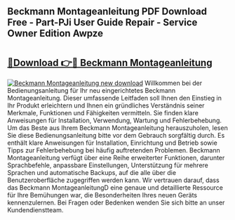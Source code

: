 ## Beckmann Montageanleitung PDF Download Free - Part-PJi User Guide Repair - Service Owner Edition Awpze

# <h2><a href="http://df78egp.blite.top/?on=Beckmann+Montageanleitung">🔗Download 👉🔴 Beckmann Montageanleitung</a></h2>

[![Beckmann Montageanleitung new download](https://i.imgur.com/lujVjoI.png)](http://df78egp.blite.top/?on=Beckmann+Montageanleitung)
Willkommen bei der Bedienungsanleitung für Ihr neu eingerichtetes Beckmann Montageanleitung. Dieser umfassende Leitfaden soll Ihnen den Einstieg in Ihr Produkt erleichtern und Ihnen ein gründliches Verständnis seiner Merkmale, Funktionen und Fähigkeiten vermitteln. Sie finden klare Anweisungen für Installation, Verwendung, Wartung und Fehlerbehebung. Um das Beste aus Ihrem Beckmann Montageanleitung herauszuholen, lesen Sie diese Bedienungsanleitung bitte vor dem Gebrauch sorgfältig durch. Es enthält klare Anweisungen für Installation, Einrichtung und Betrieb sowie Tipps zur Fehlerbehebung bei häufig auftretenden Problemen. Beckmann Montageanleitung verfügt über eine Reihe erweiterter Funktionen, darunter Sprachbefehle, anpassbare Einstellungen, Unterstützung für mehrere Sprachen und automatische Backups, auf die alle über die Benutzeroberfläche zugegriffen werden kann. Wir vertrauen darauf, dass das Beckmann MontageanleitungD eine genaue und detaillierte Ressource für Ihre Bemühungen war, die Besonderheiten Ihres neuen Geräts kennenzulernen. Bei Fragen oder Bedenken wenden Sie sich bitte an unser Kundendienstteam.
